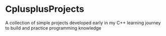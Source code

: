 # CplusplusProjects
A collection of simple projects developed early in my C++ learning journey to build and practice programming knowledge
